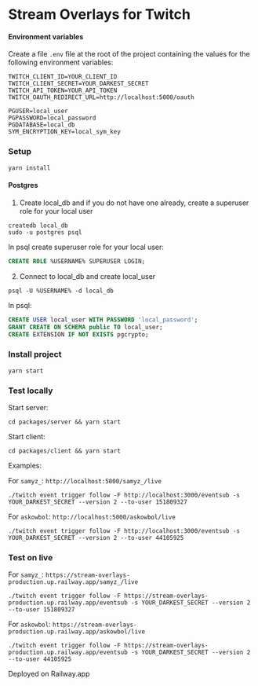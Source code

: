 # Stream Overlays for Twitch

#### Environment variables

Create a file `.env` file at the root of the project containing the values for the following environment variables:

```
TWITCH_CLIENT_ID=YOUR_CLIENT_ID
TWITCH_CLIENT_SECRET=YOUR_DARKEST_SECRET
TWITCH_API_TOKEN=YOUR_API_TOKEN
TWITCH_OAUTH_REDIRECT_URL=http://localhost:5000/oauth

PGUSER=local_user
PGPASSWORD=local_password
PGDATABASE=local_db
SYM_ENCRYPTION_KEY=local_sym_key
```

### Setup

```shell
yarn install
```

#### Postgres

1. Create local_db and if you do not have one already, create a superuser role for your local user

```shell
createdb local_db
sudo -u postgres psql
```

In psql create superuser role for your local user:

```sql
CREATE ROLE %USERNAME% SUPERUSER LOGIN;
```

2. Connect to local_db and create local_user

```shell
psql -U %USERNAME% -d local_db
```

In psql:

```sql
CREATE USER local_user WITH PASSWORD 'local_password';
GRANT CREATE ON SCHEMA public TO local_user;
CREATE EXTENSION IF NOT EXISTS pgcrypto;
```

### Install project

```shell
yarn start
```

### Test locally

Start server:

```shell
cd packages/server && yarn start
```

Start client:

```shell
cd packages/client && yarn start
```

Examples:

For `samyz_`: `http://localhost:5000/samyz_/live`

```shell
./twitch event trigger follow -F http://localhost:3000/eventsub -s YOUR_DARKEST_SECRET --version 2 --to-user 151809327
```

For `askowbol`: `http://localhost:5000/askowbol/live`

```shell
./twitch event trigger follow -F http://localhost:3000/eventsub -s YOUR_DARKEST_SECRET --version 2 --to-user 44105925
```

### Test on live

For `samyz_`: `https://stream-overlays-production.up.railway.app/samyz_/live`

```shell
./twitch event trigger follow -F https://stream-overlays-production.up.railway.app/eventsub -s YOUR_DARKEST_SECRET --version 2 --to-user 151809327
```

For `askowbol`: `https://stream-overlays-production.up.railway.app/askowbol/live`

```shell
./twitch event trigger follow -F https://stream-overlays-production.up.railway.app/eventsub -s YOUR_DARKEST_SECRET --version 2 --to-user 44105925
```

Deployed on Railway.app
